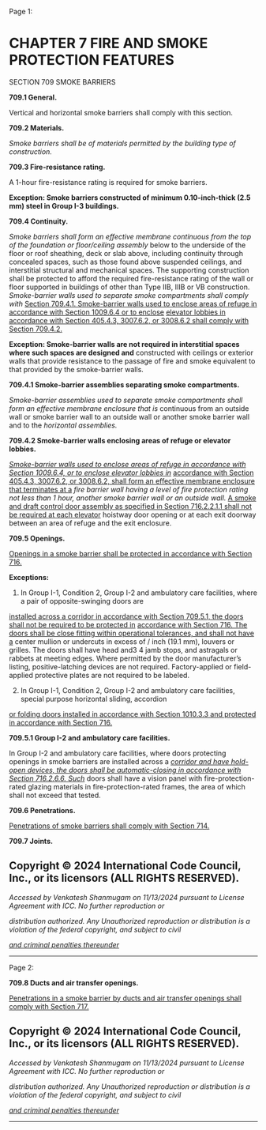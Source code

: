 Page 1:

# CHAPTER 7 FIRE AND SMOKE PROTECTION FEATURES

 SECTION 709
 SMOKE BARRIERS

**709.1 General.**

Vertical and horizontal smoke barriers shall comply with this section.

**709.2 Materials.**

_Smoke barriers shall be of materials permitted by the building type of construction._

**709.3 Fire-resistance rating.**

A 1-hour fire-resistance rating is required for smoke barriers.

**Exception: Smoke barriers constructed of minimum 0.10-inch-thick (2.5 mm) steel in Group I-3 buildings.**

**709.4 Continuity.**


_Smoke barriers shall form an effective membrane continuous from the top of the foundation or floor/ceiling assembly_
below to the underside of the floor or roof sheathing, deck or slab above, including continuity through concealed spaces,
such as those found above suspended ceilings, and interstitial structural and mechanical spaces. The supporting
construction shall be protected to afford the required fire-resistance rating of the wall or floor supported in buildings of
other than Type IIB, IIIB or VB construction. _Smoke-barrier walls used to separate smoke compartments shall comply with_
[Section 709.4.1. Smoke-barrier walls used to enclose areas of refuge in accordance with Section 1009.6.4 or to enclose](http://codes.iccsafe.org/#VACC2021P1_Ch07_Sec709.4.1)
[elevator lobbies in accordance with Section 405.4.3, 3007.6.2, or 3008.6.2 shall comply with Section 709.4.2.](http://codes.iccsafe.org/#VACC2021P1_Ch04_Sec405.4.3)

**Exception: Smoke-barrier walls are not required in interstitial spaces where such spaces are designed and**
constructed with ceilings or exterior walls that provide resistance to the passage of fire and smoke equivalent to that
provided by the smoke-barrier walls.


**709.4.1 Smoke-barrier assemblies separating smoke compartments.**


_Smoke-barrier assemblies used to separate smoke compartments shall form an effective membrane enclosure that is_
continuous from an outside wall or smoke barrier wall to an outside wall or another smoke barrier wall and to the
_horizontal assemblies._


**709.4.2 Smoke-barrier walls enclosing areas of refuge or elevator lobbies.**


_[Smoke-barrier walls used to enclose areas of refuge in accordance with Section 1009.6.4, or to enclose elevator lobbies in](http://codes.iccsafe.org/#VACC2021P1_Ch10_Sec1009.6.4)_
[accordance with Section 405.4.3, 3007.6.2, or 3008.6.2, shall form an effective membrane enclosure that terminates at a](http://codes.iccsafe.org/#VACC2021P1_Ch04_Sec405.4.3)
_fire barrier wall having a level of fire protection rating not less than 1 hour, another smoke barrier wall or an outside wall._
[A smoke and draft control door assembly as specified in Section 716.2.2.1.1 shall not be required at each elevator](http://codes.iccsafe.org/#VACC2021P1_Ch07_Sec716.2.2.1.1)
hoistway door opening or at each exit doorway between an area of refuge and the exit enclosure.

**709.5 Openings.**

[Openings in a smoke barrier shall be protected in accordance with Section 716.](http://codes.iccsafe.org/#VACC2021P1_Ch07_Sec716)

**Exceptions:**

1. In Group I-1, Condition 2, Group I-2 and ambulatory care facilities, where a pair of opposite-swinging doors are

[installed across a corridor in accordance with Section 709.5.1, the doors shall not be required to be protected in](http://codes.iccsafe.org/#VACC2021P1_Ch07_Sec709.5.1)
[accordance with Section 716. The doors shall be close fitting within operational tolerances, and shall not have a](http://codes.iccsafe.org/#VACC2021P1_Ch07_Sec716)
center mullion or undercuts in excess of / inch (19.1 mm), louvers or grilles. The doors shall have head and3 4
jamb stops, and astragals or rabbets at meeting edges. Where permitted by the door manufacturer’s listing,
positive-latching devices are not required. Factory-applied or field-applied protective plates are not required to
be labeled.

2. In Group I-1, Condition 2, Group I-2 and ambulatory care facilities, special purpose horizontal sliding, accordion


[or folding doors installed in accordance with Section 1010.3.3 and protected in accordance with Section 716.](http://codes.iccsafe.org/#VACC2021P1_Ch10_Sec1010.3.3)

**709.5.1 Group I-2 and ambulatory care facilities.**


In Group I-2 and ambulatory care facilities, where doors protecting openings in smoke barriers are installed across a
_[corridor and have hold-open devices, the doors shall be automatic-closing in accordance with Section 716.2.6.6. Such](http://codes.iccsafe.org/#VACC2021P1_Ch07_Sec716.2.6.6)_
doors shall have a vision panel with fire-protection-rated glazing materials in fire-protection-rated frames, the area of
which shall not exceed that tested.


**709.6 Penetrations.**

[Penetrations of smoke barriers shall comply with Section 714.](http://codes.iccsafe.org/#VACC2021P1_Ch07_Sec714)

**709.7 Joints.**


## Copyright © 2024 International Code Council, Inc., or its licensors (ALL RIGHTS RESERVED).

_Accessed by Venkatesh Shanmugam on 11/13/2024 pursuant to License Agreement with ICC. No further reproduction or_

_distribution authorized. Any Unauthorized reproduction or distribution is a violation of the federal copyright, and subject to civil_

_[and criminal penalties thereunder](http://codes.iccsafe.org/content/VACC2021P1/chapter-7-fire-and-smoke-protection-features#VACC2021P1_Ch07_Sec709)_


-----



Page 2:

**709.8 Ducts and air transfer openings.**

[Penetrations in a smoke barrier by ducts and air transfer openings shall comply with Section 717.](http://codes.iccsafe.org/#VACC2021P1_Ch07_Sec717)


## Copyright © 2024 International Code Council, Inc., or its licensors (ALL RIGHTS RESERVED).

_Accessed by Venkatesh Shanmugam on 11/13/2024 pursuant to License Agreement with ICC. No further reproduction or_

_distribution authorized. Any Unauthorized reproduction or distribution is a violation of the federal copyright, and subject to civil_

_[and criminal penalties thereunder](http://codes.iccsafe.org/content/VACC2021P1/chapter-7-fire-and-smoke-protection-features#VACC2021P1_Ch07_Sec709)_


-----



